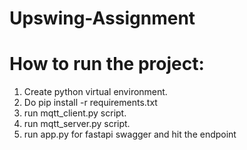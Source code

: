 # Upswing-Assignment

# How to run the project:
1. Create python virtual environment.
2. Do pip install -r requirements.txt
3. run mqtt_client.py script.
4. run mqtt_server.py script.
5. run app.py for fastapi swagger and hit the endpoint
